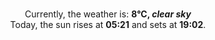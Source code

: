 <p  align="center"><br/>Currently, the weather is: <b> 8°C, <i>clear sky</i></b></br>Today, the sun rises at <b>05:21</b> and sets at <b>19:02</b>.</p>